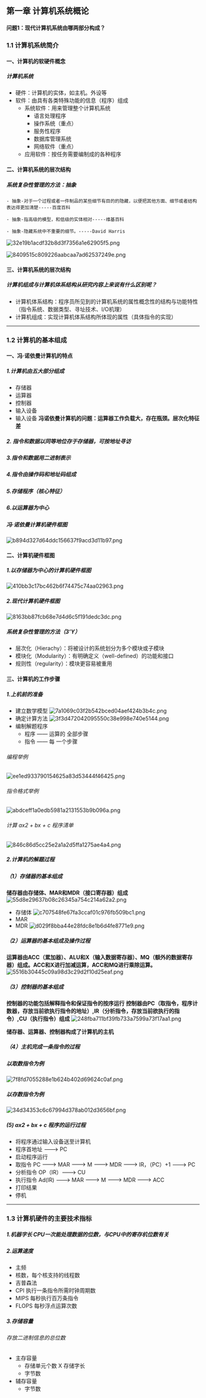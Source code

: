 ## 第一章 计算机系统概论


#### 问题1：现代计算机系统由哪两部分构成？


### 1.1 计算机系统简介
#### 一、计算机的软硬件概念
##### 计算机系统
- 硬件：计算机的实体，如主机。外设等
- 软件：由具有各类特殊功能的信息（程序）组成
   - 系统软件：用来管理整个计算机系统
     - 语言处理程序
     - 操作系统（重点）
     - 服务性程序
     - 数据库管理系统
     - 网络软件（重点）
   - 应用软件：按任务需要编制成的各种程序
#### 二、计算机系统的层次结构
##### 系统复杂性管理的方法：抽象
  
    - 抽象-对于一个过程或者一件制品的某些细节有目的的隐藏，以便把其他方面、细节或者结构表达得更加清楚-----百度百科

    - 抽象-指高级的模型，和低级的实体相对-----维基百科

    - 抽象-隐藏系统中不重要的细节。-----David Harris

![32e19b1acdf32b8d3f7356a1e62905f5.png](en-resource://database/752:1)

![8409515c809226aabcaa7ad62537249e.png](en-resource://database/754:1)

#### 三、计算机系统的层次结构
##### 计算机组成与计算机体系结构从研究内容上来说有什么区别呢？
- 计算机体系结构：程序员所见到的计算机系统的属性概念性的结构与功能特性（指令系统、数据类型、寻址技术、I/O机理）
- 计算机组成：实现计算机体系结构所体现的属性（具体指令的实现）
***
### 1.2 计算机的基本组成
#### 一、冯·诺依曼计算机的特点
##### 1.计算机由五大部分组成
- 存储器
- 运算器
- 控制器
- 输入设备
- 输入设备
**冯诺依曼计算机的问题：运算器工作负载大，存在瓶颈。层次化特征差**
##### 2. 指令和数据以同等地位存于存储器，可按地址寻访
##### 3.指令和数据用二进制表示
##### 4.指令由操作码和地址码组成
##### 5.存储程序（核心特征）
##### 6.以运算器为中心

##### 冯·诺依曼计算机硬件框图
![b894d327d64ddc156637f9acd3d11b97.png](en-resource://database/758:1)
#### 二、计算机硬件框图
##### 1.以存储器为中心的计算机硬件框图
![410bb3c17bc462b6f74475c74aa02963.png](en-resource://database/760:1)
##### 2.现代计算机硬件框图
![8163bb87fcb68e7d4d6c5f191dedc3dc.png](en-resource://database/762:1)
##### 系统复杂性管理的方法（3’Y）
- 层次化（Hierachy）：将被设计的系统划分为多个模块或子模块
- 模块化（Modularity）：有明确定义（well-defined）的功能和接口
- 规则性（regularity）：模块更容易被重用

#### 三、计算机的工作步骤
##### 1.上机前的准备
- 建立数学模型 
![7a1069c03f2b542bced04aef424b3b4c.png](en-resource://database/764:1)
- 确定计算方法
![3f3d472042095550c38e998e740e5144.png](en-resource://database/766:1)
- 编制解题程序
    - 程序 —— 运算的 全部步骤
    - 指令 —— 每 一个步骤
###### 编程举例
![ee1ed933790154625a83d53444f46425.png](en-resource://database/768:1)
###### 指令格式举例
![abdceff1a0edb5981a2131553b9b096a.png](en-resource://database/770:1)
###### 计算 ax2 + bx + c 程序清单
![846c86d5cc25e2a1a2d5ffa1275ae4a4.png](en-resource://database/772:1)

##### 2.计算机的解题过程
##### （1）存储器的基本组成
**储存器由存储体、MAR和MDR（接口寄存器）组成**
![55d8e29637b08c26345a754c214a62a2.png](en-resource://database/774:1)
- 存储体
![c707548fe67fa3ccaf01c976fb509bc1.png](en-resource://database/776:1)
- MAR
- MDR
![d029f8bba44e28fdc8e1b6d4fe8771e9.png](en-resource://database/778:1)
##### （2）运算器的基本组成及操作过程
**运算器由ACC（累加器）、ALU和X（输入数据寄存器）、MQ（额外的数据寄存器）组成。ACC和X进行加减运算，ACC和MQ进行乘除运算。**
![5516b30445c09a98d3c29d2f10d25eaf.png](en-resource://database/780:1)
##### （3）控制器的基本组成
**控制器的功能包括解释指令和保证指令的按序运行**
**控制器由PC（取指令，程序计数器，存放当前欲执行指令的地址）,IR（分析指令，存放当前欲执行的指令）,CU（执行指令）组成**
![248fba711bf39fb733a7599a73f17aa1.png](en-resource://database/782:1)

**储存器、运算器、控制器构成了计算机的主机**
##### （4）主机完成一条指令的过程
##### 以取数指令为例
![7f8fd7055288e1b624b402d69624c0af.png](en-resource://database/784:1)
##### 以存数指令为例
![34d34353c6c67994d378ab012d3656bf.png](en-resource://database/786:1)
##### (5) ax2 + bx + c 程序的运行过程
- 将程序通过输入设备送至计算机
- 程序首地址 ---> PC
- 启动程序运行
- 取指令 PC ---> MAR ---> M ---> MDR ---> IR，（PC）+1 ---> PC
- 分析指令 OP（IR）---> CU
- 执行指令 Ad(IR) ---> MAR ---> M ---> MDR ---> ACC
- 打印结果
- 停机
***
### 1.3 计算机硬件的主要技术指标
##### 1.机器字长 CPU一次能处理数据的位数，与CPU中的寄存机位数有关
##### 2.运算速度
- 主频
- 核数，每个核支持的线程数
- 吉普森法
- CPI 执行一条指令所需时钟周期数
- MIPS 每秒执行百万条指令
- FLOPS 每秒浮点运算次数
##### 3.存储容量
###### 存放二进制信息的总位数
- 主存容量
    - 存储单元个数 X 存储字长
    - 字节数
- 辅存容量
    - 字节数
